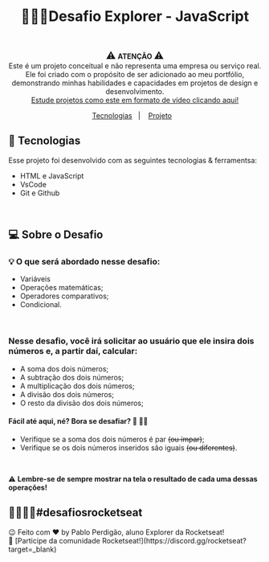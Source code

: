 <h1 align="center"> 👨🏼‍💻Desafio Explorer - JavaScript </h1>
<br/>

<p align="center">
  <span style="font-size: 19px;">⚠️</span> <strong>ATENÇÃO</strong> <span style="font-size: 19px;">⚠️</span>
  <br/>
  Este é um projeto conceitual e não representa uma empresa ou serviço real. <br/>
  Ele foi criado com o propósito de ser adicionado ao meu portfólio, demonstrando minhas habilidades e capacidades em projetos de design e desenvolvimento. <br/>
  <a href="https://rocketforms.typeform.com/to/fPcSmBp9#referral_id=e8eb53b2-1777-4867-9b33-d468fc9d1422o">Estude projetos como este em formato de vídeo clicando aqui!</a>
</p>

<p align="center">
  <a href="#-tecnologias">Tecnologias</a>&nbsp;&nbsp;&nbsp;|&nbsp;&nbsp;&nbsp;
  <a href="#-projeto">Projeto</a>&nbsp;&nbsp;&nbsp;
</p>


## 🚀 Tecnologias

Esse projeto foi desenvolvido com as seguintes tecnologias & ferramentsa:

- HTML e JavaScript
- VsCode
- Git e Github

</br>

## 💻 Sobre o Desafio

<h3>💡 O que será abordado nesse desafio:</h3>


- Variáveis
- Operações matemáticas;
- Operadores comparativos;
- Condicional.

</br>
<h3> Nesse desafio, você irá solicitar ao usuário que ele insira dois números e, a partir daí, calcular:</h3>

- A soma dos dois números;
- A subtração dos dois números;
- A multiplicação dos dois números;
- A divisão dos dois números;
- O resto da divisão dos dois números;

<h4>Fácil até aqui, né? Bora se desafiar? 👀 🧑‍🚀 </h4>

- Verifique se a soma dos dois números é par ~~(ou ímpar)~~;
- Verifique se os dois números inseridos são iguais ~~(ou diferentes)~~.

 <br/>

⚠️ **Lembre-se de sempre mostrar na tela o resultado de cada uma dessas operações!**


<h2>🚀👨🏼‍🚀#desafiosrocketseat</h2> 
😉 Feito com ♥ by Pablo Perdigão, aluno Explorer da Rocketseat! <br/>
📲 [Participe da comunidade Rocketseat!](https://discord.gg/rocketseat?target=_blank)


